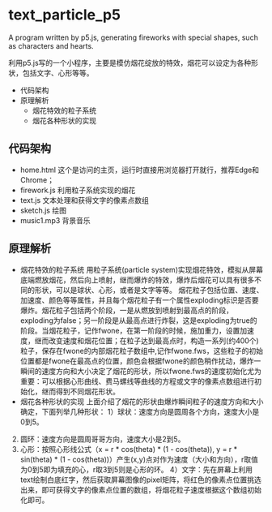 # text_particle_p5
A program written by p5.js, generating fireworks with special shapes, such as characters and hearts.

利用p5.js写的一个小程序，主要是模仿烟花绽放的特效，烟花可以设定为各种形状，包括文字、心形等等。

* 代码架构
* 原理解析
  * 烟花特效的粒子系统
  * 烟花各种形状的实现
  
## 代码架构
 * home.html 这个是访问的主页，运行时直接用浏览器打开就行，推荐Edge和Chrome；
 * firework.js 利用粒子系统实现的烟花
 * text.js 文本处理和获得文字的像素点数组
 * sketch.js 绘图
 * music1.mp3 背景音乐

## 原理解析
 * 烟花特效的粒子系统
 用粒子系统(particle system)实现烟花特效，模拟从屏幕底端燃放烟花，然后向上喷射，继而爆炸的特效，爆炸后烟花可以具有很多不同的形状，可以是球状、心形，或者是文字等等。
 烟花粒子包括位置、速度、加速度、颜色等等属性，并且每个烟花粒子有一个属性exploding标识是否要爆炸。烟花粒子包括两个阶段，一是从燃放到喷射到最高点的阶段，exploding为false；另一阶段是从最高点进行炸裂，这是exploding为true的阶段。当烟花粒子，记作fwone，在第一阶段的时候，施加重力，设置加速度，继而改变速度和烟花位置；在粒子达到最高点时，构造一系列(约400个)粒子，保存在fwone的内部烟花粒子数组中,记作fwone.fws，这些粒子的初始位置都是fwone在最高点的位置，颜色会根据fwone的颜色稍作扰动，爆炸一瞬间的速度方向和大小决定了烟花的形状，所以fwone.fws的速度初始化尤为重要：可以根据心形曲线、费马螺线等曲线的方程或文字的像素点数组进行初始化，继而得到不同烟花形状。
 * 烟花各种形状的实现
 上面介绍了烟花的形状由爆炸瞬间粒子的速度方向和大小确定，下面列举几种形状：
  1）球状：速度方向是圆周各个方向，速度大小是0到5。
  2) 圆环：速度方向是圆周哥哥方向，速度大小是2到5。
  3) 心形：按照心形线公式（x = r * cos(theta) * (1 - cos(theta)), y = r * sin(theta) * (1 - cos(theta))）产生(x,y)点对作为速度（大小和方向），r取值为0到5即为填充的心，r取3到5则是心形的环。
  4）文字：先在屏幕上利用text绘制白底红字，然后获取屏幕图像的pixel矩阵，将红色的像素点位置挑选出来，即可获得文字的像素点位置的数组，将烟花粒子速度根据这个数组初始化即可。
